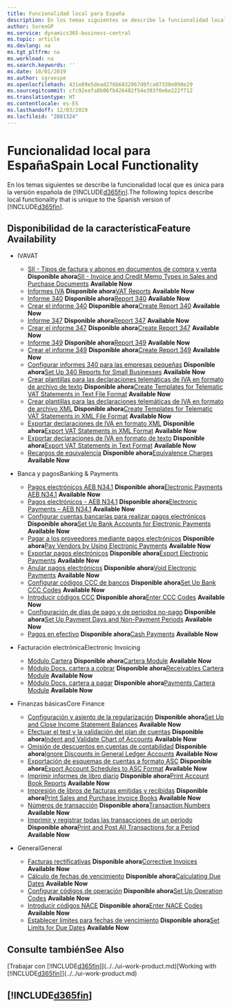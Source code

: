 ```yaml
---
title: Funcionalidad local para España
description: En los temas siguientes se describe la funcionalidad local de la versión española de Business Central.
author: SorenGP
ms.service: dynamics365-business-central
ms.topic: article
ms.devlang: na
ms.tgt_pltfrm: na
ms.workload: na
ms.search.keywords: ''
ms.date: 10/01/2019
ms.author: sgroespe
ms.openlocfilehash: 431e89e5dead276b6832067d0fca07330e090e29
ms.sourcegitcommit: cfc92eefa8b06fb426482f54e393f0e6e222f712
ms.translationtype: HT
ms.contentlocale: es-ES
ms.lasthandoff: 12/03/2019
ms.locfileid: "2881324"
---
```

# <a name="spain-local-functionality"></a><span data-ttu-id="4bac1-103">Funcionalidad local para España</span><span class="sxs-lookup"><span data-stu-id="4bac1-103">Spain Local Functionality</span></span>
<span data-ttu-id="4bac1-104">En los temas siguientes se describe la funcionalidad local que es única para la versión española de [!INCLUDE[d365fin](../../includes/d365fin_md.md)].</span><span class="sxs-lookup"><span data-stu-id="4bac1-104">The following topics describe local functionality that is unique to the Spanish version of [!INCLUDE[d365fin](../../includes/d365fin_md.md)].</span></span>  

## <a name="feature-availability"></a><span data-ttu-id="4bac1-105">Disponibilidad de la característica</span><span class="sxs-lookup"><span data-stu-id="4bac1-105">Feature Availability</span></span>  

* <span data-ttu-id="4bac1-106">IVA</span><span class="sxs-lookup"><span data-stu-id="4bac1-106">VAT</span></span>  
    * <span data-ttu-id="4bac1-107">[SII - Tipos de factura y abonos en documentos de compra y venta](SII-invoice-types-sales-purchase-documents.md) **Disponible ahora**</span><span class="sxs-lookup"><span data-stu-id="4bac1-107">[SII - Invoice and Credit Memo Types in Sales and Purchase Documents](SII-invoice-types-sales-purchase-documents.md) **Available Now**</span></span>
    * <span data-ttu-id="4bac1-108">[Informes IVA](vat-reports.md) **Disponible ahora**</span><span class="sxs-lookup"><span data-stu-id="4bac1-108">[VAT Reports](vat-reports.md) **Available Now**</span></span>
    * <span data-ttu-id="4bac1-109">[Informe 340](report-340.md) **Disponible ahora**</span><span class="sxs-lookup"><span data-stu-id="4bac1-109">[Report 340](report-340.md) **Available Now**</span></span>  
    * <span data-ttu-id="4bac1-110">[Crear el informe 340](how-to-create-report-340.md) **Disponible ahora**</span><span class="sxs-lookup"><span data-stu-id="4bac1-110">[Create Report 340](how-to-create-report-340.md) **Available Now**</span></span>  
    * <span data-ttu-id="4bac1-111">[Informe 347](report-347.md) **Disponible ahora**</span><span class="sxs-lookup"><span data-stu-id="4bac1-111">[Report 347](report-347.md) **Available Now**</span></span>  
    * <span data-ttu-id="4bac1-112">[Crear el informe 347](how-to-create-report-347.md) **Disponible ahora**</span><span class="sxs-lookup"><span data-stu-id="4bac1-112">[Create Report 347](how-to-create-report-347.md) **Available Now**</span></span>  
    * <span data-ttu-id="4bac1-113">[Informe 349](report-349.md) **Disponible ahora**</span><span class="sxs-lookup"><span data-stu-id="4bac1-113">[Report 349](report-349.md) **Available Now**</span></span>  
    * <span data-ttu-id="4bac1-114">[Crear el informe 349](how-to-create-report-349.md) **Disponible ahora**</span><span class="sxs-lookup"><span data-stu-id="4bac1-114">[Create Report 349](how-to-create-report-349.md) **Available Now**</span></span>  
    * <span data-ttu-id="4bac1-115">[Configurar informes 340 para las empresas pequeñas](how-to-set-up-340-reports-for-small-businesses.md) **Disponible ahora**</span><span class="sxs-lookup"><span data-stu-id="4bac1-115">[Set Up 340 Reports for Small Businesses](how-to-set-up-340-reports-for-small-businesses.md) **Available Now**</span></span>
    * <span data-ttu-id="4bac1-116">[Crear plantillas para las declaraciones telemáticas de IVA en formato de archivo de texto](how-to-create-templates-for-telematic-vat-statements-in-text-file-format.md) **Disponible ahora**</span><span class="sxs-lookup"><span data-stu-id="4bac1-116">[Create Templates for Telematic VAT Statements in Text File Format](how-to-create-templates-for-telematic-vat-statements-in-text-file-format.md) **Available Now**</span></span>
    * <span data-ttu-id="4bac1-117">[Crear plantillas para las declaraciones telemáticas de IVA en formato de archivo XML](how-to-create-templates-for-telematic-vat-statements-in-xml-file-format.md) **Disponible ahora**</span><span class="sxs-lookup"><span data-stu-id="4bac1-117">[Create Templates for Telematic VAT Statements in XML File Format](how-to-create-templates-for-telematic-vat-statements-in-xml-file-format.md) **Available Now**</span></span>
    * <span data-ttu-id="4bac1-118">[Exportar declaraciones de IVA en formato XML](how-to-export-vat-statements-in-xml-format.md) **Disponible ahora**</span><span class="sxs-lookup"><span data-stu-id="4bac1-118">[Export VAT Statements in XML Format](how-to-export-vat-statements-in-xml-format.md) **Available Now**</span></span>  
    * <span data-ttu-id="4bac1-119">[Exportar declaraciones de IVA en formato de texto](how-to-export-vat-statements-in-text-format.md) **Disponible ahora**</span><span class="sxs-lookup"><span data-stu-id="4bac1-119">[Export VAT Statements in Text Format](how-to-export-vat-statements-in-text-format.md) **Available Now**</span></span>
    * <span data-ttu-id="4bac1-120">[Recargos de equivalencia](equivalence-charges-ec-.md) **Disponible ahora**</span><span class="sxs-lookup"><span data-stu-id="4bac1-120">[Equivalence Charges](equivalence-charges-ec-.md) **Available Now**</span></span>

* <span data-ttu-id="4bac1-121">Banca y pagos</span><span class="sxs-lookup"><span data-stu-id="4bac1-121">Banking & Payments</span></span>  
    * <span data-ttu-id="4bac1-122">[Pagos electrónicos AEB N34.1](electronic-payments-aeb-n34.1.md) **Disponible ahora**</span><span class="sxs-lookup"><span data-stu-id="4bac1-122">[Electronic Payments AEB N34.1](electronic-payments-aeb-n34.1.md) **Available Now**</span></span>
    * <span data-ttu-id="4bac1-123">[Pagos electrónicos - AEB N34.1](electronic-payments-aeb-n341.md) **Disponible ahora**</span><span class="sxs-lookup"><span data-stu-id="4bac1-123">[Electronic Payments – AEB N34.1](electronic-payments-aeb-n341.md) **Available Now**</span></span>
    * <span data-ttu-id="4bac1-124">[Configurar cuentas bancarias para realizar pagos electrónicos](how-to-set-up-bank-accounts-for-electronic-payments.md) **Disponible ahora**</span><span class="sxs-lookup"><span data-stu-id="4bac1-124">[Set Up Bank Accounts for Electronic Payments](how-to-set-up-bank-accounts-for-electronic-payments.md) **Available Now**</span></span>
    * <span data-ttu-id="4bac1-125">[Pagar a los proveedores mediante pagos electrónicos](how-to-pay-vendors-by-using-electronic-payments.md) **Disponible ahora**</span><span class="sxs-lookup"><span data-stu-id="4bac1-125">[Pay Vendors by Using Electronic Payments](how-to-pay-vendors-by-using-electronic-payments.md) **Available Now**</span></span>
    * <span data-ttu-id="4bac1-126">[Exportar pagos electrónicos](how-to-export-electronic-payments.md) **Disponible ahora**</span><span class="sxs-lookup"><span data-stu-id="4bac1-126">[Export Electronic Payments](how-to-export-electronic-payments.md) **Available Now**</span></span>
    * <span data-ttu-id="4bac1-127">[Anular pagos electrónicos](how-to-void-electronic-payments.md) **Disponible ahora**</span><span class="sxs-lookup"><span data-stu-id="4bac1-127">[Void Electronic Payments](how-to-void-electronic-payments.md) **Available Now**</span></span>
    * <span data-ttu-id="4bac1-128">[Configurar códigos CCC de bancos](how-to-set-up-bank-ccc-codes.md) **Disponible ahora**</span><span class="sxs-lookup"><span data-stu-id="4bac1-128">[Set Up Bank CCC Codes](how-to-set-up-bank-ccc-codes.md) **Available Now**</span></span>
    * <span data-ttu-id="4bac1-129">[Introducir códigos CCC](how-to-enter-ccc-codes.md) **Disponible ahora**</span><span class="sxs-lookup"><span data-stu-id="4bac1-129">[Enter CCC Codes](how-to-enter-ccc-codes.md) **Available Now**</span></span>
    * <span data-ttu-id="4bac1-130">[Configuración de días de pago y de periodos no-pago](how-to-set-up-payment-days-and-non-payment-periods.md) **Disponible ahora**</span><span class="sxs-lookup"><span data-stu-id="4bac1-130">[Set Up Payment Days and Non-Payment Periods](how-to-set-up-payment-days-and-non-payment-periods.md) **Available Now**</span></span>
    * <span data-ttu-id="4bac1-131">[Pagos en efectivo](payments-in-cash.md) **Disponible ahora**</span><span class="sxs-lookup"><span data-stu-id="4bac1-131">[Cash Payments](payments-in-cash.md) **Available Now**</span></span>

* <span data-ttu-id="4bac1-132">Facturación electrónica</span><span class="sxs-lookup"><span data-stu-id="4bac1-132">Electronic Invoicing</span></span>
    * <span data-ttu-id="4bac1-133">[Módulo Cartera](cartera-module.md) **Disponible ahora**</span><span class="sxs-lookup"><span data-stu-id="4bac1-133">[Cartera Module](cartera-module.md) **Available Now**</span></span>
    * <span data-ttu-id="4bac1-134">[Módulo Docs. cartera a cobrar](receivables-cartera-module.md) **Disponible ahora**</span><span class="sxs-lookup"><span data-stu-id="4bac1-134">[Receivables Cartera Module](receivables-cartera-module.md) **Available Now**</span></span>
    * <span data-ttu-id="4bac1-135">[Módulo Docs. cartera a pagar](payments-cartera-module.md) **Disponible ahora**</span><span class="sxs-lookup"><span data-stu-id="4bac1-135">[Payments Cartera Module](payments-cartera-module.md) **Available Now**</span></span>

* <span data-ttu-id="4bac1-136">Finanzas básicas</span><span class="sxs-lookup"><span data-stu-id="4bac1-136">Core Finance</span></span>
    * <span data-ttu-id="4bac1-137">[Configuración y asiento de la regularización](how-to-set-up-and-close-income-statement-balances.md) **Disponible ahora**</span><span class="sxs-lookup"><span data-stu-id="4bac1-137">[Set Up and Close Income Statement Balances](how-to-set-up-and-close-income-statement-balances.md) **Available Now**</span></span>
    * <span data-ttu-id="4bac1-138">[Efectuar el test y la validación del plan de cuentas](how-to-indent-and-validate-chart-of-accounts.md) **Disponible ahora**</span><span class="sxs-lookup"><span data-stu-id="4bac1-138">[Indent and Validate Chart of Accounts](how-to-indent-and-validate-chart-of-accounts.md) **Available Now**</span></span>
    * <span data-ttu-id="4bac1-139">[Omisión de descuentos en cuentas de contabilidad](how-to-ignore-discounts-in-general-ledger-accounts.md) **Disponible ahora**</span><span class="sxs-lookup"><span data-stu-id="4bac1-139">[Ignore Discounts in General Ledger Accounts](how-to-ignore-discounts-in-general-ledger-accounts.md) **Available Now**</span></span>
    * <span data-ttu-id="4bac1-140">[Exportación de esquemas de cuentas a formato ASC](how-to-export-account-schedules-to-asc-format.md) **Disponible ahora**</span><span class="sxs-lookup"><span data-stu-id="4bac1-140">[Export Account Schedules to ASC Format](how-to-export-account-schedules-to-asc-format.md) **Available Now**</span></span>
    * <span data-ttu-id="4bac1-141">[Imprimir informes de libro diario](how-to-print-account-book-reports.md) **Disponible ahora**</span><span class="sxs-lookup"><span data-stu-id="4bac1-141">[Print Account Book Reports](how-to-print-account-book-reports.md) **Available Now**</span></span>
    * <span data-ttu-id="4bac1-142">[Impresión de libros de facturas emitidas y recibidas](how-to-print-sales-and-purchase-invoice-books.md) **Disponible ahora**</span><span class="sxs-lookup"><span data-stu-id="4bac1-142">[Print Sales and Purchase Invoice Books](how-to-print-sales-and-purchase-invoice-books.md) **Available Now**</span></span>  
    * <span data-ttu-id="4bac1-143">[Números de transacción](transaction-numbers.md) **Disponible ahora**</span><span class="sxs-lookup"><span data-stu-id="4bac1-143">[Transaction Numbers](transaction-numbers.md) **Available Now**</span></span>
    * <span data-ttu-id="4bac1-144">[Imprimir y registrar todas las transacciones de un periodo](how-to-post-and-print-all-transactions-for-a-period.md) **Disponible ahora**</span><span class="sxs-lookup"><span data-stu-id="4bac1-144">[Print and Post All Transactions for a Period](how-to-post-and-print-all-transactions-for-a-period.md) **Available Now**</span></span>

* <span data-ttu-id="4bac1-145">General</span><span class="sxs-lookup"><span data-stu-id="4bac1-145">General</span></span>
    * <span data-ttu-id="4bac1-146">[Facturas rectificativas](corrective-invoices.md) **Disponible ahora**</span><span class="sxs-lookup"><span data-stu-id="4bac1-146">[Corrective Invoices](corrective-invoices.md) **Available Now**</span></span>
    * <span data-ttu-id="4bac1-147">[Cálculo de fechas de vencimiento](calculating-due-dates.md) **Disponible ahora**</span><span class="sxs-lookup"><span data-stu-id="4bac1-147">[Calculating Due Dates](calculating-due-dates.md) **Available Now**</span></span>
    * <span data-ttu-id="4bac1-148">[Configurar códigos de operación](how-to-set-up-operation-codes.md) **Disponible ahora**</span><span class="sxs-lookup"><span data-stu-id="4bac1-148">[Set Up Operation Codes](how-to-set-up-operation-codes.md) **Available Now**</span></span>
    * <span data-ttu-id="4bac1-149">[Introducir códigos NACE](how-to-enter-nace-codes.md) **Disponible ahora**</span><span class="sxs-lookup"><span data-stu-id="4bac1-149">[Enter NACE Codes](how-to-enter-nace-codes.md) **Available Now**</span></span>
    * <span data-ttu-id="4bac1-150">[Establecer límites para fechas de vencimiento](how-to-set-limits-for-due-dates.md) **Disponible ahora**</span><span class="sxs-lookup"><span data-stu-id="4bac1-150">[Set Limits for Due Dates](how-to-set-limits-for-due-dates.md) **Available Now**</span></span>

## <a name="see-also"></a><span data-ttu-id="4bac1-151">Consulte también</span><span class="sxs-lookup"><span data-stu-id="4bac1-151">See Also</span></span>
<span data-ttu-id="4bac1-152">[Trabajar con [!INCLUDE[d365fin](../../includes/d365fin_md.md)]](../../ui-work-product.md)</span><span class="sxs-lookup"><span data-stu-id="4bac1-152">[Working with [!INCLUDE[d365fin](../../includes/d365fin_md.md)]](../../ui-work-product.md)</span></span>

## [!INCLUDE[d365fin](../../includes/free_trial_md.md)]  
